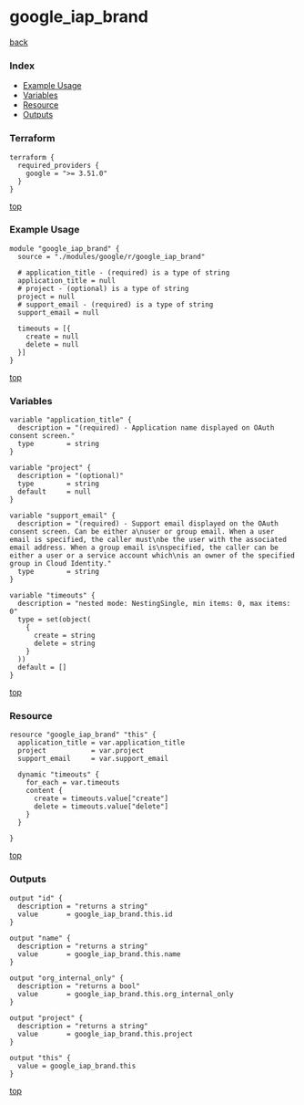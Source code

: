 # google_iap_brand

[back](../google.md)

### Index

- [Example Usage](#example-usage)
- [Variables](#variables)
- [Resource](#resource)
- [Outputs](#outputs)

### Terraform

```hcl
terraform {
  required_providers {
    google = ">= 3.51.0"
  }
}
```

[top](#index)

### Example Usage

```hcl
module "google_iap_brand" {
  source = "./modules/google/r/google_iap_brand"

  # application_title - (required) is a type of string
  application_title = null
  # project - (optional) is a type of string
  project = null
  # support_email - (required) is a type of string
  support_email = null

  timeouts = [{
    create = null
    delete = null
  }]
}
```

[top](#index)

### Variables

```hcl
variable "application_title" {
  description = "(required) - Application name displayed on OAuth consent screen."
  type        = string
}

variable "project" {
  description = "(optional)"
  type        = string
  default     = null
}

variable "support_email" {
  description = "(required) - Support email displayed on the OAuth consent screen. Can be either a\nuser or group email. When a user email is specified, the caller must\nbe the user with the associated email address. When a group email is\nspecified, the caller can be either a user or a service account which\nis an owner of the specified group in Cloud Identity."
  type        = string
}

variable "timeouts" {
  description = "nested mode: NestingSingle, min items: 0, max items: 0"
  type = set(object(
    {
      create = string
      delete = string
    }
  ))
  default = []
}
```

[top](#index)

### Resource

```hcl
resource "google_iap_brand" "this" {
  application_title = var.application_title
  project           = var.project
  support_email     = var.support_email

  dynamic "timeouts" {
    for_each = var.timeouts
    content {
      create = timeouts.value["create"]
      delete = timeouts.value["delete"]
    }
  }

}
```

[top](#index)

### Outputs

```hcl
output "id" {
  description = "returns a string"
  value       = google_iap_brand.this.id
}

output "name" {
  description = "returns a string"
  value       = google_iap_brand.this.name
}

output "org_internal_only" {
  description = "returns a bool"
  value       = google_iap_brand.this.org_internal_only
}

output "project" {
  description = "returns a string"
  value       = google_iap_brand.this.project
}

output "this" {
  value = google_iap_brand.this
}
```

[top](#index)